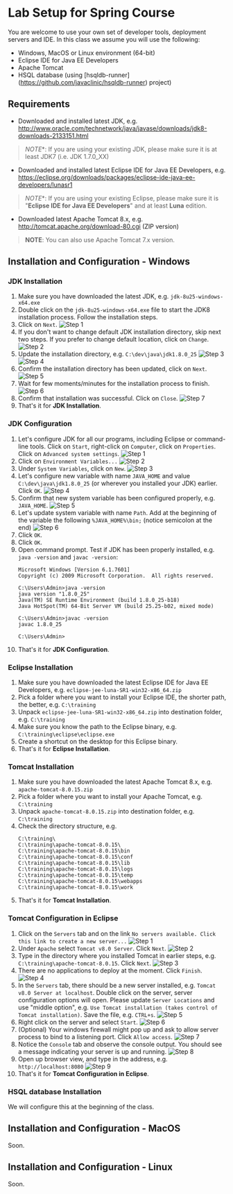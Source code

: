 # Lab Setup for Spring Course

You are welcome to use your own set of developer tools, deployment servers and IDE. In this class we assume you will use the following:
* Windows, MacOS or Linux environment (64-bit)
* Eclipse IDE for Java EE Developers
* Apache Tomcat
* HSQL database (using [hsqldb-runner] (https://github.com/javaclinic/hsqldb-runner) project)

## Requirements
* Downloaded and installed latest JDK, e.g. http://www.oracle.com/technetwork/java/javase/downloads/jdk8-downloads-2133151.html
> *NOTE**: If you are using your existing JDK, please make sure it is at least JDK7 (i.e. JDK 1.7.0_XX)
* Downloaded and installed latest Eclipse IDE for Java EE Developers, e.g. https://eclipse.org/downloads/packages/eclipse-ide-java-ee-developers/lunasr1
> *NOTE**: If you are using your existing Eclipse, please make sure it is "**Eclipse IDE for Java EE Developers**" and at least **Luna** edition.
* Downloaded latest Apache Tomcat 8.x, e.g. http://tomcat.apache.org/download-80.cgi (ZIP version)
> **NOTE**: You can also use Apache Tomcat 7.x version.

## Installation and Configuration - Windows

### JDK Installation
1. Make sure you have downloaded the latest JDK, e.g. `jdk-8u25-windows-x64.exe`
2. Double click on the `jdk-8u25-windows-x64.exe` file to start the JDK8 installation process. Follow the installation steps.
3. Click on `Next`.
![Step 1](https://raw.github.com/javaclinic/lab-setup-spring/master/screenshots/java_01.png)
4. If you don't want to change default JDK installation directory, skip next two steps. If you prefer to change default location, click on `Change`.
![Step 2](https://raw.github.com/javaclinic/lab-setup-spring/master/screenshots/java_02.png)
5. Update the installation directory, e.g. `C:\dev\java\jdk1.8.0_25`
![Step 3](https://raw.github.com/javaclinic/lab-setup-spring/master/screenshots/java_03.png)
![Step 4](https://raw.github.com/javaclinic/lab-setup-spring/master/screenshots/java_04.png)
6. Confirm the installation directory has been updated, click on `Next`.
![Step 5](https://raw.github.com/javaclinic/lab-setup-spring/master/screenshots/java_05.png)
7. Wait for few moments/minutes for the installation process to finish.
![Step 6](https://raw.github.com/javaclinic/lab-setup-spring/master/screenshots/java_06.png)
8. Confirm that installation was successful. Click on `Close`.
![Step 7](https://raw.github.com/javaclinic/lab-setup-spring/master/screenshots/java_07.png)
9. That's it for **JDK Installation**.

### JDK Configuration
1. Let's configure JDK for all our programs, including Eclipse or command-line tools. Click on `Start`, right-click on `Computer`, click on `Properties`. Click on `Advanced system settings`.
![Step 1](https://raw.github.com/javaclinic/lab-setup-spring/master/screenshots/java_config_01.png)
2. Click on `Environment Variables...`
![Step 2](https://raw.github.com/javaclinic/lab-setup-spring/master/screenshots/java_config_02.png)
3. Under `System Variables`, click on `New`.
![Step 3](https://raw.github.com/javaclinic/lab-setup-spring/master/screenshots/java_config_03.png)
4. Let's configure new variable with name `JAVA_HOME` and value `C:\dev\java\jdk1.8.0_25` (or wherever you installed your JDK) earlier. Click `OK`.
![Step 4](https://raw.github.com/javaclinic/lab-setup-spring/master/screenshots/java_config_04.png)
5. Confirm that new system variable has been configured properly, e.g. `JAVA_HOME`.
![Step 5](https://raw.github.com/javaclinic/lab-setup-spring/master/screenshots/java_config_05.png)
6. Let's update system variable with name `Path`. Add at the beginning of the variable the following `%JAVA_HOME%\bin;` (notice semicolon at the end)
![Step 6](https://raw.github.com/javaclinic/lab-setup-spring/master/screenshots/java_config_06.png)
7. Click `OK`.
8. Click `OK`.
9. Open command prompt. Test if JDK has been properly installed, e.g. `java -version` and `javac -version`:
    ```
    Microsoft Windows [Version 6.1.7601]
    Copyright (c) 2009 Microsoft Corporation.  All rights reserved.
    
    C:\Users\Admin>java -version
    java version "1.8.0_25"
    Java(TM) SE Runtime Environment (build 1.8.0_25-b18)
    Java HotSpot(TM) 64-Bit Server VM (build 25.25-b02, mixed mode)
    
    C:\Users\Admin>javac -version
    javac 1.8.0_25
    
    C:\Users\Admin>
    ```
10. That's it for **JDK Configuration**.

### Eclipse Installation
1. Make sure you have downloaded the latest Eclipse IDE for Java EE Developers, e.g. `eclipse-jee-luna-SR1-win32-x86_64.zip`
2. Pick a folder where you want to install your Eclipse IDE, the shorter path, the better, e.g. `C:\training`
3. Unpack `eclipse-jee-luna-SR1-win32-x86_64.zip` into destination folder, e.g. `C:\training`
4. Make sure you know the path to the Eclipse binary, e.g. `C:\training\eclipse\eclipse.exe`
5. Create a shortcut on the desktop for this Eclipse binary.
6. That's it for **Eclipse Installation**.

### Tomcat Installation
1. Make sure you have downloaded the latest Apache Tomcat 8.x, e.g. `apache-tomcat-8.0.15.zip`
2. Pick a folder where you want to install your Apache Tomcat, e.g. `C:\training`
3. Unpack `apache-tomcat-8.0.15.zip` into destination folder, e.g. `C:\training`
4. Check the directory structure, e.g. 
    ```
    C:\training\
    C:\training\apache-tomcat-8.0.15\
    C:\training\apache-tomcat-8.0.15\bin
    C:\training\apache-tomcat-8.0.15\conf
    C:\training\apache-tomcat-8.0.15\lib
    C:\training\apache-tomcat-8.0.15\logs
    C:\training\apache-tomcat-8.0.15\temp
    C:\training\apache-tomcat-8.0.15\webapps
    C:\training\apache-tomcat-8.0.15\work
    ```
5. That's it for **Tomcat Installation**.

### Tomcat Configuration in Eclipse
1. Click on the `Servers` tab and on the link `No servers available. Click this link to create a new server...`
  ![Step 1](https://raw.github.com/javaclinic/lab-setup-spring/master/screenshots/eclipse_tomcat_configuration_01.png)
2. Under `Apache` select `Tomcat v8.0 Server`. Click `Next`.
  ![Step 2](https://raw.github.com/javaclinic/lab-setup-spring/master/screenshots/eclipse_tomcat_configuration_02.png)
3. Type in the directory where you installed Tomcat in earlier steps, e.g. `C:\training\apache-tomcat-8.0.15`. Click `Next`.
  ![Step 3](https://raw.github.com/javaclinic/lab-setup-spring/master/screenshots/eclipse_tomcat_configuration_03.png)
4. There are no applications to deploy at the moment. Click `Finish`.
  ![Step 4](https://raw.github.com/javaclinic/lab-setup-spring/master/screenshots/eclipse_tomcat_configuration_04.png)
5. In the `Servers` tab, there should be a new server installed, e.g. `Tomcat v8.0 Server at localhost`. Double click on the server, server configuration options will open. Please update `Server Locations` and use "middle option", e.g. `Use Tomcat installation (takes control of Tomcat installation)`. Save the file, e.g. `CTRL+s`.
  ![Step 5](https://raw.github.com/javaclinic/lab-setup-spring/master/screenshots/eclipse_tomcat_configuration_05.png)
6. Right click on the server and select `Start`.
    ![Step 6](https://raw.github.com/javaclinic/lab-setup-spring/master/screenshots/eclipse_tomcat_configuration_06.png)
7. (Optional) Your windows firewall might pop up and ask to allow server process to bind to a listening port. Click `Allow access`.
  ![Step 7](https://raw.github.com/javaclinic/lab-setup-spring/master/screenshots/eclipse_tomcat_configuration_07.png)
8. Notice the `Console` tab and observe the console output. You should see a message indicating your server is up and running.
  ![Step 8](https://raw.github.com/javaclinic/lab-setup-spring/master/screenshots/eclipse_tomcat_configuration_08.png)
9. Open up browser view, and type in the address, e.g. `http://localhost:8080`
  ![Step 9](https://raw.github.com/javaclinic/lab-setup-spring/master/screenshots/eclipse_tomcat_configuration_09.png)
10. That's it for **Tomcat Configuration in Eclipse**.


### HSQL database Installation
We will configure this at the beginning of the class.

## Installation and Configuration - MacOS
Soon.

## Installation and Configuration - Linux
Soon.

